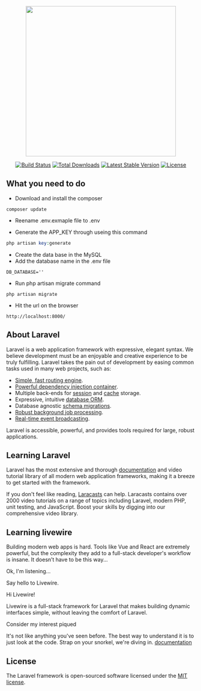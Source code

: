 



<p align="center"><a href="https://laravel.com" target="_blank"><img src="https://raw.githubusercontent.com/laravel/art/master/logo-lockup/5%20SVG/2%20CMYK/1%20Full%20Color/laravel-logolockup-cmyk-red.svg" width="400"></a></p>

<p align="center">
<a href="https://travis-ci.org/laravel/framework"><img src="https://travis-ci.org/laravel/framework.svg" alt="Build Status"></a>
<a href="https://packagist.org/packages/laravel/framework"><img src="https://img.shields.io/packagist/dt/laravel/framework" alt="Total Downloads"></a>
<a href="https://packagist.org/packages/laravel/framework"><img src="https://img.shields.io/packagist/v/laravel/framework" alt="Latest Stable Version"></a>
<a href="https://packagist.org/packages/laravel/framework"><img src="https://img.shields.io/packagist/l/laravel/framework" alt="License"></a>
</p>

## What you need to do

- Download and install the composer 
```
composer update
```

- Reename .env.exmaple file to .env

- Generate the APP_KEY through useing this command
```php
php artisan key:generate
```
- Create the data base in the MySQL
- Add the database name in the .env file
```
DB_DATABASE=''
```

- Run php artisan migrate command
```
php artisan migrate
```

- Hit the url on the browser 
```
http://localhost:8000/
```


## About Laravel

Laravel is a web application framework with expressive, elegant syntax. We believe development must be an enjoyable and creative experience to be truly fulfilling. Laravel takes the pain out of development by easing common tasks used in many web projects, such as:

- [Simple, fast routing engine](https://laravel.com/docs/routing).
- [Powerful dependency injection container](https://laravel.com/docs/container).
- Multiple back-ends for [session](https://laravel.com/docs/session) and [cache](https://laravel.com/docs/cache) storage.
- Expressive, intuitive [database ORM](https://laravel.com/docs/eloquent).
- Database agnostic [schema migrations](https://laravel.com/docs/migrations).
- [Robust background job processing](https://laravel.com/docs/queues).
- [Real-time event broadcasting](https://laravel.com/docs/broadcasting).

Laravel is accessible, powerful, and provides tools required for large, robust applications.

## Learning Laravel

Laravel has the most extensive and thorough [documentation](https://laravel.com/docs) and video tutorial library of all modern web application frameworks, making it a breeze to get started with the framework.

If you don't feel like reading, [Laracasts](https://laracasts.com) can help. Laracasts contains over 2000 video tutorials on a range of topics including Laravel, modern PHP, unit testing, and JavaScript. Boost your skills by digging into our comprehensive video library.

## Learning livewire

Building modern web apps is hard. Tools like Vue and React are extremely powerful, but the complexity they add to a full-stack developer's workflow is insane.
It doesn’t have to be this way...

Ok, I'm listening...

Say hello to Livewire.

Hi Livewire!

Livewire is a full-stack framework for Laravel that makes building dynamic interfaces simple, without leaving the comfort of Laravel.

Consider my interest piqued

It's not like anything you've seen before. The best way to understand it is to just look at the code. Strap on your snorkel, we're diving in. [documentation](https://laravel-livewire.com/)


## License

The Laravel framework is open-sourced software licensed under the [MIT license](https://opensource.org/licenses/MIT).
